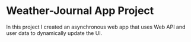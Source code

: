 # Weather-Journal App Project

In this project I created an asynchronous web app that uses Web API and user data to dynamically update the UI.
